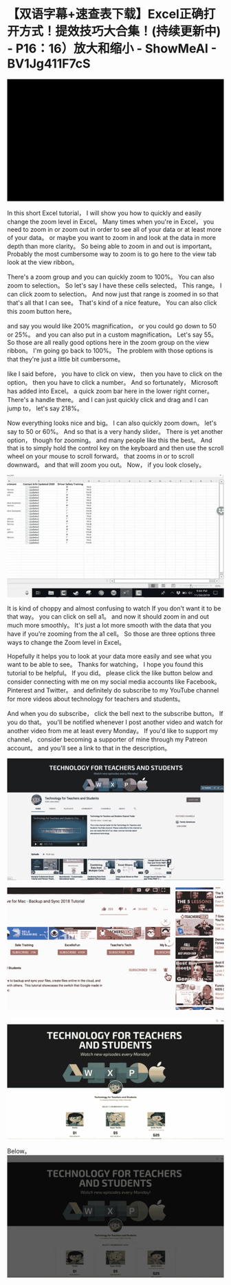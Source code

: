 # 【双语字幕+速查表下载】Excel正确打开方式！提效技巧大合集！(持续更新中) - P16：16）放大和缩小 - ShowMeAI - BV1Jg411F7cS

![](img/9e5ee495fedf6c9fae82317e5871f888_0.png)

In this short Excel tutorial， I will show you how to quickly and easily change the zoom level in Excel。 Many times when you're in Excel， you need to zoom in or zoom out in order to see all of your data or at least more of your data。 or maybe you want to zoom in and look at the data in more depth than more clarity。 So being able to zoom in and out is important。 Probably the most cumbersome way to zoom is to go here to the view tab look at the view ribbon。

 There's a zoom group and you can quickly zoom to 100%。 You can also zoom to selection。 So let's say I have these cells selected。 This range。 I can click zoom to selection。 And now just that range is zoomed in so that that's all that I can see。 That's kind of a nice feature。 You can also click this zoom button here。

 and say you would like 200% magnification， or you could go down to 50 or 25%。 and you can also put in a custom magnification。 Let's say 55。So those are all really good options here in the zoom group on the view ribbon。 I'm going go back to 100%。 The problem with those options is that they're just a little bit cumbersome。

 like I said before， you have to click on view， then you have to click on the option。 then you have to click a number。 And so fortunately， Microsoft has added into Excel。 a quick zoom bar here in the lower right corner。 There's a handle there。 and I can just quickly click and drag and I can jump to， let's say 218%。

 Now everything looks nice and big。 I can also quickly zoom down。 let's say to 50 or 60%。 And so that is a very handy slider。 There is yet another option， though for zooming。 and many people like this the best。 And that is to simply hold the control key on the keyboard and then use the scroll wheel on your mouse to scroll forward。 that zooms in or to scroll downward。 and that will zoom you out。 Now， if you look closely。



![](img/9e5ee495fedf6c9fae82317e5871f888_2.png)

It is kind of choppy and almost confusing to watch If you don't want it to be that way。 you can click on sell a1。 and now it should zoom in and out much more smoothly。 It's just a lot more smooth with the data that you have if you're zooming from the a1 cell。 So those are three options three ways to change the Zoom level in Excel。

 Hopefully it helps you to look at your data more easily and see what you want to be able to see。 Thanks for watching， I hope you found this tutorial to be helpful。 If you did。 please click the like button below and consider connecting with me on my social media accounts like Facebook。 Pinterest and Twitter。 and definitely do subscribe to my YouTube channel for more videos about technology for teachers and students。

 And when you do subscribe， click the bell next to the subscribe button。 If you do that。 you'll be notified whenever I post another video and watch for another video from me at least every Monday。 If you'd like to support my channel， consider becoming a supporter of mine through my Patreon account。 and you'll see a link to that in the description。

![](img/9e5ee495fedf6c9fae82317e5871f888_4.png)

![](img/9e5ee495fedf6c9fae82317e5871f888_5.png)

![](img/9e5ee495fedf6c9fae82317e5871f888_6.png)

Below。![](img/9e5ee495fedf6c9fae82317e5871f888_8.png)
